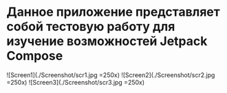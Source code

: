 # Данное приложение представляет собой тестовую работу для изучение возможностей Jetpack Compose

![Screen1](./Screenshot/scr1.jpg =250x)
![Screen2](./Screenshot/scr2.jpg =250x)
![Screen3](./Screenshot/scr3.jpg =250x)

